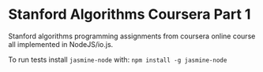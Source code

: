 # Stanford Algorithms Coursera Part 1

Stanford algorithms programming assignments from coursera online course all implemented in NodeJS/io.js.

To run tests install `jasmine-node` with: `npm install -g jasmine-node` 
